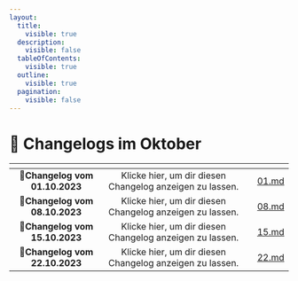 ```yaml
---
layout:
  title:
    visible: true
  description:
    visible: false
  tableOfContents:
    visible: true
  outline:
    visible: true
  pagination:
    visible: false
---
```


# 📅 Changelogs im Oktober

<table data-view="cards"><thead><tr><th align="center"></th><th align="center"></th><th></th><th data-hidden data-card-target data-type="content-ref"></th></tr></thead><tbody><tr><td align="center">📝<strong>Changelog vom 01.10.2023</strong></td><td align="center">Klicke hier, um dir diesen Changelog anzeigen zu lassen.</td><td></td><td><a href="01.md">01.md</a></td></tr><tr><td align="center">📝<strong>Changelog vom 08.10.2023</strong></td><td align="center">Klicke hier, um dir diesen Changelog anzeigen zu lassen.</td><td></td><td><a href="08.md">08.md</a></td></tr><tr><td align="center">📝<strong>Changelog vom 15.10.2023</strong></td><td align="center">Klicke hier, um dir diesen Changelog anzeigen zu lassen.</td><td></td><td><a href="15.md">15.md</a></td></tr><tr><td align="center">📝<strong>Changelog vom 22.10.2023</strong></td><td align="center">Klicke hier, um dir diesen Changelog anzeigen zu lassen.</td><td></td><td><a href="22.md">22.md</a></td></tr></tbody></table>
